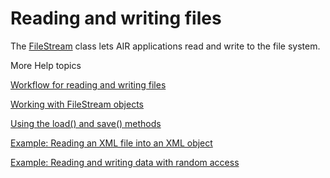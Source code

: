 # Reading and writing files

The
[FileStream](https://help.adobe.com/en_US/FlashPlatform/reference/actionscript/3/flash/filesystem/FileStream.html)
class lets AIR applications read and write to the file system.

More Help topics

[Workflow for reading and writing files](WS5b3ccc516d4fbf351e63e3d118666ade46-7dc8.html)

[Working with FileStream objects](WS5b3ccc516d4fbf351e63e3d118666ade46-7dc6.html)

[Using the load() and save() methods](WSAA022E3E-090D-4003-B31E-1D2C7A53867A.html)

[Example: Reading an XML file into an XML object](WS5b3ccc516d4fbf351e63e3d118666ade46-7dc5.html)

[Example: Reading and writing data with random access](WS5b3ccc516d4fbf351e63e3d118666ade46-7dc4.html)
